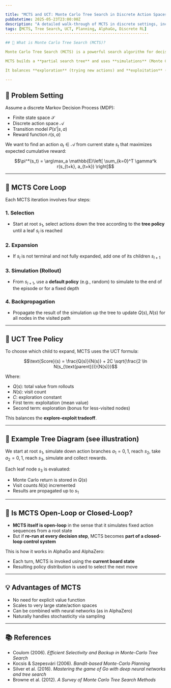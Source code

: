 ```yaml
---

title: "MCTS and UCT: Monte Carlo Tree Search in Discrete Action Spaces"
pubDatetime: 2025-05-23T23:00:00Z
description: "A detailed walk-through of MCTS in discrete settings, including algorithmic steps, math formulations, and tree policy intuition."
tags: [MCTS, Tree Search, UCT, Planning, AlphaGo, Discrete RL]
---------------------------------------------------------------

## 🌲 What is Monte Carlo Tree Search (MCTS)?

Monte Carlo Tree Search (MCTS) is a powerful search algorithm for decision-making in large, stochastic, or partially observable domains. It has been notably used in board games (e.g., Go, Chess), reinforcement learning, and robotic planning.

MCTS builds a **partial search tree** and uses **simulations** (Monte Carlo rollouts) to estimate the value of actions and guide the tree expansion.

It balances **exploration** (trying new actions) and **exploitation** (focusing on promising actions) using the UCT (Upper Confidence Trees) strategy.

---
```


## 🧩 Problem Setting

Assume a discrete Markov Decision Process (MDP):

* Finite state space $\mathcal{S}$
* Discrete action space $\mathcal{A}$
* Transition model $P(s'|s, a)$
* Reward function $r(s, a)$

We want to find an action $a_t \in \mathcal{A}$ from current state $s_t$ that maximizes expected cumulative reward:

```math
\pi^*(s_t) = \arg\max_a \mathbb{E}\left[ \sum_{k=0}^T \gamma^k r(s_{t+k}, a_{t+k}) \right]
```

---

## 🧭 MCTS Core Loop

Each MCTS iteration involves four steps:

### 1. **Selection**

* Start at root $s_1$, select actions down the tree according to the **tree policy** until a leaf $s_l$ is reached

### 2. **Expansion**

* If $s_l$ is not terminal and not fully expanded, add one of its children $s_{l+1}$

### 3. **Simulation** (Rollout)

* From $s_{l+1}$, use a **default policy** (e.g., random) to simulate to the end of the episode or for a fixed depth

### 4. **Backpropagation**

* Propagate the result of the simulation up the tree to update $Q(s), N(s)$ for all nodes in the visited path

---

## 📐 UCT Tree Policy

To choose which child to expand, MCTS uses the UCT formula:

```math
\text{Score}(s) = \frac{Q(s)}{N(s)} + 2C \sqrt{\frac{2 \ln N(s_{\text{parent}})}{N(s)}}
```

Where:

* $Q(s)$: total value from rollouts
* $N(s)$: visit count
* $C$: exploration constant
* First term: exploitation (mean value)
* Second term: exploration (bonus for less-visited nodes)

This balances the **explore-exploit tradeoff**.

---

## 🧱 Example Tree Diagram (see illustration)

We start at root $s_1$, simulate down action branches $a_1 = 0, 1$, reach $s_2$, take $a_2 = 0, 1$, reach $s_3$, simulate and collect rewards.

Each leaf node $s_3$ is evaluated:

* Monte Carlo return is stored in $Q(s)$
* Visit counts $N(s)$ incremented
* Results are propagated up to $s_1$

---

## 🔁 Is MCTS Open-Loop or Closed-Loop?

* **MCTS itself is open-loop** in the sense that it simulates fixed action sequences from a root state
* But if **re-run at every decision step**, MCTS becomes **part of a closed-loop control system**

This is how it works in AlphaGo and AlphaZero:

* Each turn, MCTS is invoked using the **current board state**
* Resulting policy distribution is used to select the next move

---

## 💡 Advantages of MCTS

* No need for explicit value function
* Scales to very large state/action spaces
* Can be combined with neural networks (as in AlphaZero)
* Naturally handles stochasticity via sampling

---

## 📚 References

* Coulom (2006). *Efficient Selectivity and Backup in Monte-Carlo Tree Search*
* Kocsis & Szepesvári (2006). *Bandit-based Monte-Carlo Planning*
* Silver et al. (2016). *Mastering the game of Go with deep neural networks and tree search*
* Browne et al. (2012). *A Survey of Monte Carlo Tree Search Methods*

